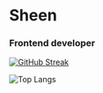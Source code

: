 # Sheen
### Frontend developer

[![GitHub Streak](https://streak-stats.demolab.com?user=shneketos&theme=dark&hide_border=true)](https://git.io/streak-stats)


![Top Langs](https://github-readme-stats.vercel.app/api/top-langs/?username=shneketos&layout=compact&theme=dark&hide_border=true)
